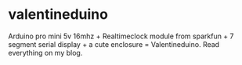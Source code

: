 # valentineduino
Arduino pro mini 5v 16mhz + Realtimeclock module from sparkfun + 7 segment serial display + a cute enclosure = Valentineduino. Read everything on my blog. 
